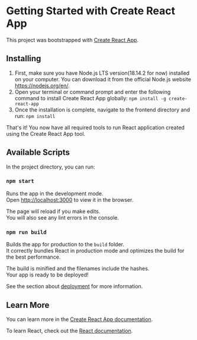 # Getting Started with Create React App

This project was bootstrapped with [Create React App](https://github.com/facebook/create-react-app).

## Installing

1. First, make sure you have Node.js LTS version(18.14.2 for now) installed on your computer. You can download it from the official Node.js website https://nodejs.org/en/.
2. Open your terminal or command prompt and enter the following command to install Create React App globally:
`npm install -g create-react-app`
3. Once the installation is complete, navigate to the frontend directory and run:
`npm install`

That's it! You now have all required tools to run React application created using the Create React App tool.

## Available Scripts

In the project directory, you can run:

### `npm start`

Runs the app in the development mode.\
Open [http://localhost:3000](http://localhost:3000) to view it in the browser.

The page will reload if you make edits.\
You will also see any lint errors in the console.

### `npm run build`

Builds the app for production to the `build` folder.\
It correctly bundles React in production mode and optimizes the build for the best performance.

The build is minified and the filenames include the hashes.\
Your app is ready to be deployed!

See the section about [deployment](https://facebook.github.io/create-react-app/docs/deployment) for more information.

## Learn More

You can learn more in the [Create React App documentation](https://facebook.github.io/create-react-app/docs/getting-started).

To learn React, check out the [React documentation](https://reactjs.org/).
